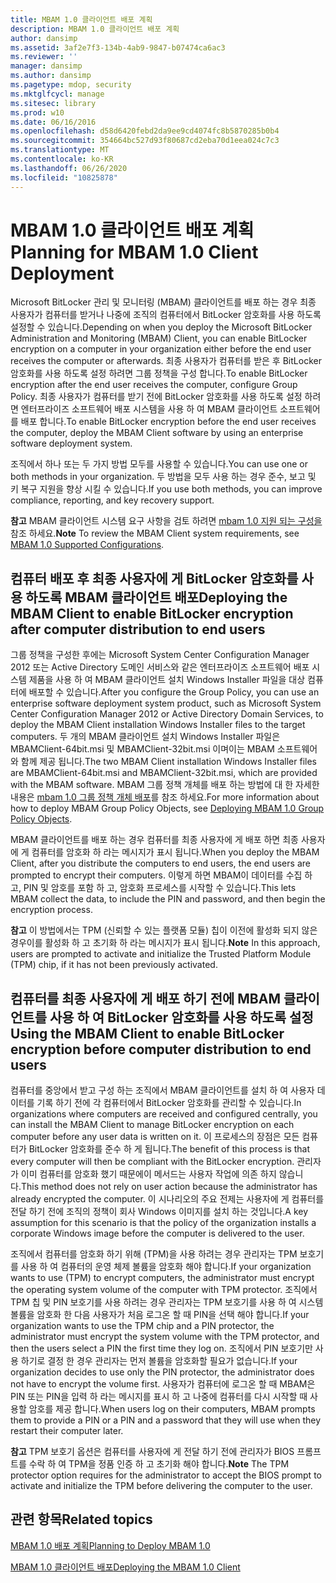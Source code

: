 ```yaml
---
title: MBAM 1.0 클라이언트 배포 계획
description: MBAM 1.0 클라이언트 배포 계획
author: dansimp
ms.assetid: 3af2e7f3-134b-4ab9-9847-b07474ca6ac3
ms.reviewer: ''
manager: dansimp
ms.author: dansimp
ms.pagetype: mdop, security
ms.mktglfcycl: manage
ms.sitesec: library
ms.prod: w10
ms.date: 06/16/2016
ms.openlocfilehash: d58d6420febd2da9ee9cd4074fc8b5870285b0b4
ms.sourcegitcommit: 354664bc527d93f80687cd2eba70d1eea024c7c3
ms.translationtype: MT
ms.contentlocale: ko-KR
ms.lasthandoff: 06/26/2020
ms.locfileid: "10825878"
---
```

# <span data-ttu-id="cb870-103">MBAM 1.0 클라이언트 배포 계획</span><span class="sxs-lookup"><span data-stu-id="cb870-103">Planning for MBAM 1.0 Client Deployment</span></span>


<span data-ttu-id="cb870-104">Microsoft BitLocker 관리 및 모니터링 (MBAM) 클라이언트를 배포 하는 경우 최종 사용자가 컴퓨터를 받거나 나중에 조직의 컴퓨터에서 BitLocker 암호화를 사용 하도록 설정할 수 있습니다.</span><span class="sxs-lookup"><span data-stu-id="cb870-104">Depending on when you deploy the Microsoft BitLocker Administration and Monitoring (MBAM) Client, you can enable BitLocker encryption on a computer in your organization either before the end user receives the computer or afterwards.</span></span> <span data-ttu-id="cb870-105">최종 사용자가 컴퓨터를 받은 후 BitLocker 암호화를 사용 하도록 설정 하려면 그룹 정책을 구성 합니다.</span><span class="sxs-lookup"><span data-stu-id="cb870-105">To enable BitLocker encryption after the end user receives the computer, configure Group Policy.</span></span> <span data-ttu-id="cb870-106">최종 사용자가 컴퓨터를 받기 전에 BitLocker 암호화를 사용 하도록 설정 하려면 엔터프라이즈 소프트웨어 배포 시스템을 사용 하 여 MBAM 클라이언트 소프트웨어를 배포 합니다.</span><span class="sxs-lookup"><span data-stu-id="cb870-106">To enable BitLocker encryption before the end user receives the computer, deploy the MBAM Client software by using an enterprise software deployment system.</span></span>

<span data-ttu-id="cb870-107">조직에서 하나 또는 두 가지 방법 모두를 사용할 수 있습니다.</span><span class="sxs-lookup"><span data-stu-id="cb870-107">You can use one or both methods in your organization.</span></span> <span data-ttu-id="cb870-108">두 방법을 모두 사용 하는 경우 준수, 보고 및 키 복구 지원을 향상 시킬 수 있습니다.</span><span class="sxs-lookup"><span data-stu-id="cb870-108">If you use both methods, you can improve compliance, reporting, and key recovery support.</span></span>

<span data-ttu-id="cb870-109">**참고**  MBAM 클라이언트 시스템 요구 사항을 검토 하려면 [mbam 1.0 지원 되는 구성을](mbam-10-supported-configurations.md)참조 하세요.</span><span class="sxs-lookup"><span data-stu-id="cb870-109">**Note** To review the MBAM Client system requirements, see [MBAM 1.0 Supported Configurations](mbam-10-supported-configurations.md).</span></span>

 

## <span data-ttu-id="cb870-110">컴퓨터 배포 후 최종 사용자에 게 BitLocker 암호화를 사용 하도록 MBAM 클라이언트 배포</span><span class="sxs-lookup"><span data-stu-id="cb870-110">Deploying the MBAM Client to enable BitLocker encryption after computer distribution to end users</span></span>


<span data-ttu-id="cb870-111">그룹 정책을 구성한 후에는 Microsoft System Center Configuration Manager 2012 또는 Active Directory 도메인 서비스와 같은 엔터프라이즈 소프트웨어 배포 시스템 제품을 사용 하 여 MBAM 클라이언트 설치 Windows Installer 파일을 대상 컴퓨터에 배포할 수 있습니다.</span><span class="sxs-lookup"><span data-stu-id="cb870-111">After you configure the Group Policy, you can use an enterprise software deployment system product, such as Microsoft System Center Configuration Manager 2012 or Active Directory Domain Services, to deploy the MBAM Client installation Windows Installer files to the target computers.</span></span> <span data-ttu-id="cb870-112">두 개의 MBAM 클라이언트 설치 Windows Installer 파일은 MBAMClient-64bit.msi 및 MBAMClient-32bit.msi 이며이는 MBAM 소프트웨어와 함께 제공 됩니다.</span><span class="sxs-lookup"><span data-stu-id="cb870-112">The two MBAM Client installation Windows Installer files are MBAMClient-64bit.msi and MBAMClient-32bit.msi, which are provided with the MBAM software.</span></span> <span data-ttu-id="cb870-113">MBAM 그룹 정책 개체를 배포 하는 방법에 대 한 자세한 내용은 [mbam 1.0 그룹 정책 개체 배포](deploying-mbam-10-group-policy-objects.md)를 참조 하세요.</span><span class="sxs-lookup"><span data-stu-id="cb870-113">For more information about how to deploy MBAM Group Policy Objects, see [Deploying MBAM 1.0 Group Policy Objects](deploying-mbam-10-group-policy-objects.md).</span></span>

<span data-ttu-id="cb870-114">MBAM 클라이언트를 배포 하는 경우 컴퓨터를 최종 사용자에 게 배포 하면 최종 사용자에 게 컴퓨터를 암호화 하 라는 메시지가 표시 됩니다.</span><span class="sxs-lookup"><span data-stu-id="cb870-114">When you deploy the MBAM Client, after you distribute the computers to end users, the end users are prompted to encrypt their computers.</span></span> <span data-ttu-id="cb870-115">이렇게 하면 MBAM이 데이터를 수집 하 고, PIN 및 암호를 포함 하 고, 암호화 프로세스를 시작할 수 있습니다.</span><span class="sxs-lookup"><span data-stu-id="cb870-115">This lets MBAM collect the data, to include the PIN and password, and then begin the encryption process.</span></span>

<span data-ttu-id="cb870-116">**참고**  이 방법에서는 TPM (신뢰할 수 있는 플랫폼 모듈) 칩이 이전에 활성화 되지 않은 경우이를 활성화 하 고 초기화 하 라는 메시지가 표시 됩니다.</span><span class="sxs-lookup"><span data-stu-id="cb870-116">**Note** In this approach, users are prompted to activate and initialize the Trusted Platform Module (TPM) chip, if it has not been previously activated.</span></span>

 

## <span data-ttu-id="cb870-117">컴퓨터를 최종 사용자에 게 배포 하기 전에 MBAM 클라이언트를 사용 하 여 BitLocker 암호화를 사용 하도록 설정</span><span class="sxs-lookup"><span data-stu-id="cb870-117">Using the MBAM Client to enable BitLocker encryption before computer distribution to end users</span></span>


<span data-ttu-id="cb870-118">컴퓨터를 중앙에서 받고 구성 하는 조직에서 MBAM 클라이언트를 설치 하 여 사용자 데이터를 기록 하기 전에 각 컴퓨터에서 BitLocker 암호화를 관리할 수 있습니다.</span><span class="sxs-lookup"><span data-stu-id="cb870-118">In organizations where computers are received and configured centrally, you can install the MBAM Client to manage BitLocker encryption on each computer before any user data is written on it.</span></span> <span data-ttu-id="cb870-119">이 프로세스의 장점은 모든 컴퓨터가 BitLocker 암호화를 준수 하 게 됩니다.</span><span class="sxs-lookup"><span data-stu-id="cb870-119">The benefit of this process is that every computer will then be compliant with the BitLocker encryption.</span></span> <span data-ttu-id="cb870-120">관리자가 이미 컴퓨터를 암호화 했기 때문에이 메서드는 사용자 작업에 의존 하지 않습니다.</span><span class="sxs-lookup"><span data-stu-id="cb870-120">This method does not rely on user action because the administrator has already encrypted the computer.</span></span> <span data-ttu-id="cb870-121">이 시나리오의 주요 전제는 사용자에 게 컴퓨터를 전달 하기 전에 조직의 정책이 회사 Windows 이미지를 설치 하는 것입니다.</span><span class="sxs-lookup"><span data-stu-id="cb870-121">A key assumption for this scenario is that the policy of the organization installs a corporate Windows image before the computer is delivered to the user.</span></span>

<span data-ttu-id="cb870-122">조직에서 컴퓨터를 암호화 하기 위해 (TPM)을 사용 하려는 경우 관리자는 TPM 보호기를 사용 하 여 컴퓨터의 운영 체제 볼륨을 암호화 해야 합니다.</span><span class="sxs-lookup"><span data-stu-id="cb870-122">If your organization wants to use (TPM) to encrypt computers, the administrator must encrypt the operating system volume of the computer with TPM protector.</span></span> <span data-ttu-id="cb870-123">조직에서 TPM 칩 및 PIN 보호기를 사용 하려는 경우 관리자는 TPM 보호기를 사용 하 여 시스템 볼륨을 암호화 한 다음 사용자가 처음 로그온 할 때 PIN을 선택 해야 합니다.</span><span class="sxs-lookup"><span data-stu-id="cb870-123">If your organization wants to use the TPM chip and a PIN protector, the administrator must encrypt the system volume with the TPM protector, and then the users select a PIN the first time they log on.</span></span> <span data-ttu-id="cb870-124">조직에서 PIN 보호기만 사용 하기로 결정 한 경우 관리자는 먼저 볼륨을 암호화할 필요가 없습니다.</span><span class="sxs-lookup"><span data-stu-id="cb870-124">If your organization decides to use only the PIN protector, the administrator does not have to encrypt the volume first.</span></span> <span data-ttu-id="cb870-125">사용자가 컴퓨터에 로그온 할 때 MBAM은 PIN 또는 PIN을 입력 하 라는 메시지를 표시 하 고 나중에 컴퓨터를 다시 시작할 때 사용할 암호를 제공 합니다.</span><span class="sxs-lookup"><span data-stu-id="cb870-125">When users log on their computers, MBAM prompts them to provide a PIN or a PIN and a password that they will use when they restart their computer later.</span></span>

<span data-ttu-id="cb870-126">**참고**  TPM 보호기 옵션은 컴퓨터를 사용자에 게 전달 하기 전에 관리자가 BIOS 프롬프트를 수락 하 여 TPM을 정품 인증 하 고 초기화 해야 합니다.</span><span class="sxs-lookup"><span data-stu-id="cb870-126">**Note** The TPM protector option requires for the administrator to accept the BIOS prompt to activate and initialize the TPM before delivering the computer to the user.</span></span>

 

## <span data-ttu-id="cb870-127">관련 항목</span><span class="sxs-lookup"><span data-stu-id="cb870-127">Related topics</span></span>


[<span data-ttu-id="cb870-128">MBAM 1.0 배포 계획</span><span class="sxs-lookup"><span data-stu-id="cb870-128">Planning to Deploy MBAM 1.0</span></span>](planning-to-deploy-mbam-10.md)

[<span data-ttu-id="cb870-129">MBAM 1.0 클라이언트 배포</span><span class="sxs-lookup"><span data-stu-id="cb870-129">Deploying the MBAM 1.0 Client</span></span>](deploying-the-mbam-10-client.md)

 

 





